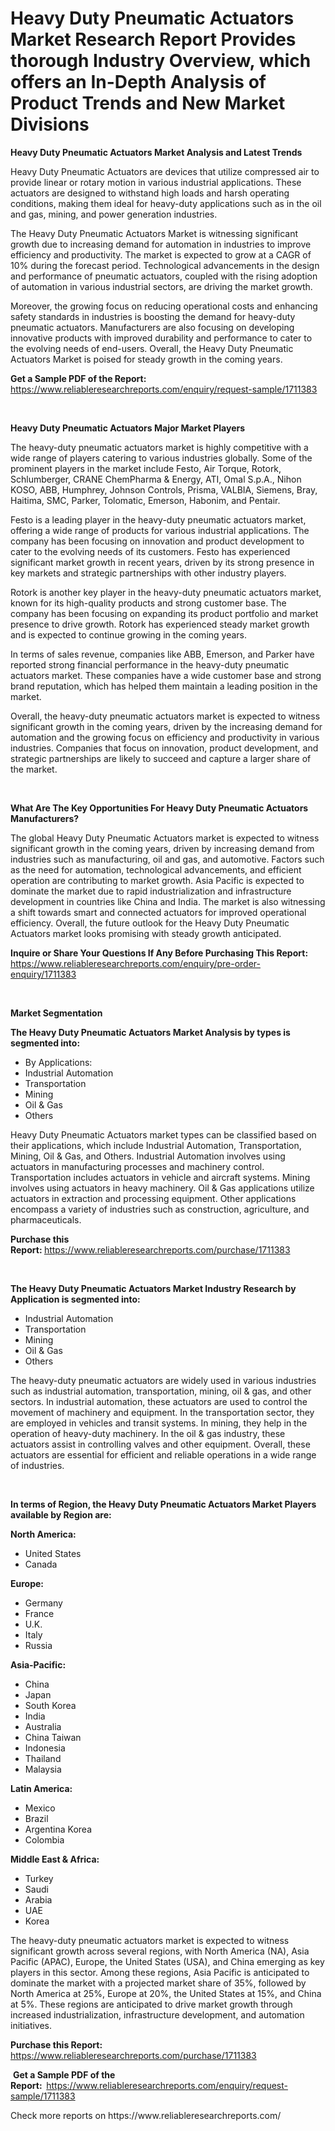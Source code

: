 <p><h1>Heavy Duty Pneumatic Actuators Market Research Report Provides thorough Industry Overview, which offers an In-Depth Analysis of Product Trends and New Market Divisions</h1></p><p><strong>Heavy Duty Pneumatic Actuators Market Analysis and Latest Trends</strong></p>
<p><p>Heavy Duty Pneumatic Actuators are devices that utilize compressed air to provide linear or rotary motion in various industrial applications. These actuators are designed to withstand high loads and harsh operating conditions, making them ideal for heavy-duty applications such as in the oil and gas, mining, and power generation industries.</p><p>The Heavy Duty Pneumatic Actuators Market is witnessing significant growth due to increasing demand for automation in industries to improve efficiency and productivity. The market is expected to grow at a CAGR of 10% during the forecast period. Technological advancements in the design and performance of pneumatic actuators, coupled with the rising adoption of automation in various industrial sectors, are driving the market growth.</p><p>Moreover, the growing focus on reducing operational costs and enhancing safety standards in industries is boosting the demand for heavy-duty pneumatic actuators. Manufacturers are also focusing on developing innovative products with improved durability and performance to cater to the evolving needs of end-users. Overall, the Heavy Duty Pneumatic Actuators Market is poised for steady growth in the coming years.</p></p>
<p><strong>Get a Sample PDF of the Report:&nbsp;</strong> <a href="https://www.reliableresearchreports.com/enquiry/request-sample/1711383">https://www.reliableresearchreports.com/enquiry/request-sample/1711383</a></p>
<p>&nbsp;</p>
<p><strong>Heavy Duty Pneumatic Actuators Major Market Players</strong></p>
<p><p>The heavy-duty pneumatic actuators market is highly competitive with a wide range of players catering to various industries globally. Some of the prominent players in the market include Festo, Air Torque, Rotork, Schlumberger, CRANE ChemPharma & Energy, ATI, Omal S.p.A., Nihon KOSO, ABB, Humphrey, Johnson Controls, Prisma, VALBIA, Siemens, Bray, Haitima, SMC, Parker, Tolomatic, Emerson, Habonim, and Pentair.</p><p>Festo is a leading player in the heavy-duty pneumatic actuators market, offering a wide range of products for various industrial applications. The company has been focusing on innovation and product development to cater to the evolving needs of its customers. Festo has experienced significant market growth in recent years, driven by its strong presence in key markets and strategic partnerships with other industry players.</p><p>Rotork is another key player in the heavy-duty pneumatic actuators market, known for its high-quality products and strong customer base. The company has been focusing on expanding its product portfolio and market presence to drive growth. Rotork has experienced steady market growth and is expected to continue growing in the coming years.</p><p>In terms of sales revenue, companies like ABB, Emerson, and Parker have reported strong financial performance in the heavy-duty pneumatic actuators market. These companies have a wide customer base and strong brand reputation, which has helped them maintain a leading position in the market.</p><p>Overall, the heavy-duty pneumatic actuators market is expected to witness significant growth in the coming years, driven by the increasing demand for automation and the growing focus on efficiency and productivity in various industries. Companies that focus on innovation, product development, and strategic partnerships are likely to succeed and capture a larger share of the market.</p></p>
<p>&nbsp;</p>
<p><strong>What Are The Key Opportunities For Heavy Duty Pneumatic Actuators Manufacturers?</strong></p>
<p><p>The global Heavy Duty Pneumatic Actuators market is expected to witness significant growth in the coming years, driven by increasing demand from industries such as manufacturing, oil and gas, and automotive. Factors such as the need for automation, technological advancements, and efficient operation are contributing to market growth. Asia Pacific is expected to dominate the market due to rapid industrialization and infrastructure development in countries like China and India. The market is also witnessing a shift towards smart and connected actuators for improved operational efficiency. Overall, the future outlook for the Heavy Duty Pneumatic Actuators market looks promising with steady growth anticipated.</p></p>
<p><strong>Inquire or Share Your Questions If Any Before Purchasing This Report:</strong> <a href="https://www.reliableresearchreports.com/enquiry/pre-order-enquiry/1711383">https://www.reliableresearchreports.com/enquiry/pre-order-enquiry/1711383</a></p>
<p>&nbsp;</p>
<p><strong>Market Segmentation</strong></p>
<p><strong>The Heavy Duty Pneumatic Actuators Market Analysis by types is segmented into:</strong></p>
<p><ul><li>By Applications:</li><li>Industrial Automation</li><li>Transportation</li><li>Mining</li><li>Oil & Gas</li><li>Others</li></ul></p>
<p><p>Heavy Duty Pneumatic Actuators market types can be classified based on their applications, which include Industrial Automation, Transportation, Mining, Oil & Gas, and Others. Industrial Automation involves using actuators in manufacturing processes and machinery control. Transportation includes actuators in vehicle and aircraft systems. Mining involves using actuators in heavy machinery. Oil & Gas applications utilize actuators in extraction and processing equipment. Other applications encompass a variety of industries such as construction, agriculture, and pharmaceuticals.</p></p>
<p><strong>Purchase this Report:&nbsp;</strong><a href="https://www.reliableresearchreports.com/purchase/1711383">https://www.reliableresearchreports.com/purchase/1711383</a></p>
<p>&nbsp;</p>
<p><strong>The Heavy Duty Pneumatic Actuators Market Industry Research by Application is segmented into:</strong></p>
<p><ul><li>Industrial Automation</li><li>Transportation</li><li>Mining</li><li>Oil & Gas</li><li>Others</li></ul></p>
<p><p>The heavy-duty pneumatic actuators are widely used in various industries such as industrial automation, transportation, mining, oil & gas, and other sectors. In industrial automation, these actuators are used to control the movement of machinery and equipment. In the transportation sector, they are employed in vehicles and transit systems. In mining, they help in the operation of heavy-duty machinery. In the oil & gas industry, these actuators assist in controlling valves and other equipment. Overall, these actuators are essential for efficient and reliable operations in a wide range of industries.</p></p>
<p>&nbsp;</p>
<p><strong>In terms of Region, the Heavy Duty Pneumatic Actuators Market Players available by Region are:</strong></p>
<p>
    <p> <strong> North America: </strong>
        <ul>
            <li>United States</li>
            <li>Canada</li>
        </ul>
        </p> 
    <p> <strong> Europe: </strong>
        <ul>
            <li>Germany</li>
            <li>France</li>
            <li>U.K.</li>
            <li>Italy</li>
            <li>Russia</li>
        </ul>
        </p> 
    <p> <strong> Asia-Pacific: </strong>
        <ul>
            <li>China</li>
            <li>Japan</li>
            <li>South Korea</li>
            <li>India</li>
            <li>Australia</li>
            <li>China Taiwan</li>
            <li>Indonesia</li>
            <li>Thailand</li>
            <li>Malaysia</li>
        </ul>
        </p> 
    <p> <strong> Latin America: </strong>
        <ul>
            <li>Mexico</li>
            <li>Brazil</li>
            <li>Argentina Korea</li>
            <li>Colombia</li>
        </ul>
        </p> 
    <p> <strong> Middle East & Africa: </strong>
        <ul>
            <li>Turkey</li>
            <li>Saudi</li>
            <li>Arabia</li>
            <li>UAE</li>
            <li>Korea</li>
        </ul>
    </p>
    </p>
<p><p>The heavy-duty pneumatic actuators market is expected to witness significant growth across several regions, with North America (NA), Asia Pacific (APAC), Europe, the United States (USA), and China emerging as key players in this sector. Among these regions, Asia Pacific is anticipated to dominate the market with a projected market share of 35%, followed by North America at 25%, Europe at 20%, the United States at 15%, and China at 5%. These regions are anticipated to drive market growth through increased industrialization, infrastructure development, and automation initiatives.</p></p>
<p><strong>Purchase this Report: </strong><a href="https://www.reliableresearchreports.com/purchase/1711383">https://www.reliableresearchreports.com/purchase/1711383</a></p>
<p>&nbsp;<strong>Get a Sample PDF of the Report:&nbsp;&nbsp;</strong><a href="https://www.reliableresearchreports.com/enquiry/request-sample/1711383">https://www.reliableresearchreports.com/enquiry/request-sample/1711383</a></p>
<p><strong></strong></p>
<p>Check more reports on https://www.reliableresearchreports.com/</p>